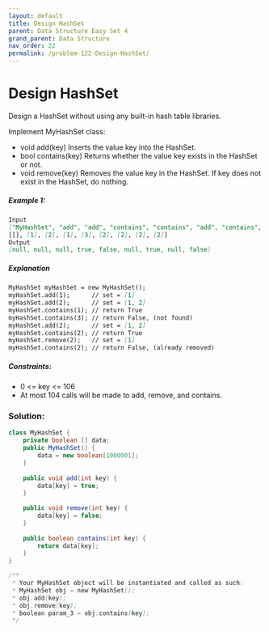 ```yaml
---
layout: default
title: Design HashSet
parent: Data Structure Easy Set 4
grand_parent: Data Structure
nav_order: 22
permalink: /problem-122-Design-HashSet/
---
```

# Design HashSet
Design a HashSet without using any built-in hash table libraries.

Implement MyHashSet class:

* void add(key) Inserts the value key into the HashSet.
* bool contains(key) Returns whether the value key exists in the HashSet or not.
* void remove(key) Removes the value key in the HashSet. If key does not exist in the HashSet, do nothing.

##### Example 1:
```markdown
Input
["MyHashSet", "add", "add", "contains", "contains", "add", "contains", "remove", "contains"]
[[], [1], [2], [1], [3], [2], [2], [2], [2]]
Output
[null, null, null, true, false, null, true, null, false]

```
##### Explanation
```markdown
MyHashSet myHashSet = new MyHashSet();
myHashSet.add(1);      // set = [1]
myHashSet.add(2);      // set = [1, 2]
myHashSet.contains(1); // return True
myHashSet.contains(3); // return False, (not found)
myHashSet.add(2);      // set = [1, 2]
myHashSet.contains(2); // return True
myHashSet.remove(2);   // set = [1]
myHashSet.contains(2); // return False, (already removed)
```
##### Constraints:
* 0 <= key <= 106
* At most 104 calls will be made to add, remove, and contains.

### Solution:
```java
class MyHashSet {
    private boolean [] data;
    public MyHashSet() {
        data = new boolean[1000001];
    }
    
    public void add(int key) {
        data[key] = true;
    }
    
    public void remove(int key) {
        data[key] = false;
    }
    
    public boolean contains(int key) {
        return data[key];
    }
}

/**
 * Your MyHashSet object will be instantiated and called as such:
 * MyHashSet obj = new MyHashSet();
 * obj.add(key);
 * obj.remove(key);
 * boolean param_3 = obj.contains(key);
 */
```